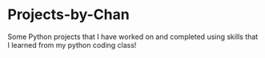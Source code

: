 # Projects-by-Chan
Some Python projects that I have worked on and completed using skills that I learned from my python coding class!
